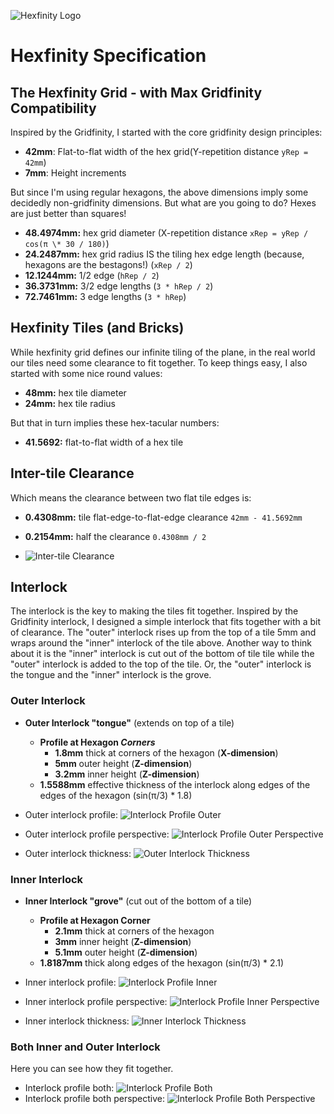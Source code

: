 ![Hexfinity Logo](./assets/hexfinity-logo.svg)

# Hexfinity Specification

## The Hexfinity Grid - with Max Gridfinity Compatibility

Inspired by the Gridfinity, I started with the core gridfinity design principles:

- **42mm**: Flat-to-flat width of the hex grid(Y-repetition distance `yRep = 42mm`)
- **7mm**: Height increments

But since I'm using regular hexagons, the above dimensions imply some decidedly non-gridfinity dimensions. But what are you going to do? Hexes are just better than squares!

- **48.4974mm:** hex grid diameter (X-repetition distance `xRep = yRep / cos(π \* 30 / 180)`)
- **24.2487mm:** hex grid radius IS the tiling hex edge length (because, hexagons are the bestagons!) (`xRep / 2`)
- **12.1244mm:** 1/2 edge (`hRep / 2`)
- **36.3731mm:** 3/2 edge lengths (`3 * hRep / 2`)
- **72.7461mm:** 3 edge lengths (`3 * hRep`)

## Hexfinity Tiles (and Bricks)

While hexfinity grid defines our infinite tiling of the plane, in the real world our tiles need some clearance to fit together. To keep things easy, I also started with some nice round values:

- **48mm:** hex tile diameter
- **24mm:** hex tile radius

But that in turn implies these hex-tacular numbers:

- **41.5692:** flat-to-flat width of a hex tile

## Inter-tile Clearance

Which means the clearance between two flat tile edges is:

- **0.4308mm:** tile flat-edge-to-flat-edge clearance `42mm - 41.5692mm`
- **0.2154mm:** half the clearance `0.4308mm / 2`

- ![Inter-tile Clearance](./diagrams/tiling-clearance-2.png)

## Interlock

The interlock is the key to making the tiles fit together. Inspired by the Gridfinity interlock, I designed a simple interlock that fits together with a bit of clearance. The "outer" interlock rises up from the top of a tile 5mm and wraps around the "inner" interlock of the tile above. Another way to think about it is the "inner" interlock is cut out of the bottom of tile tile while the "outer" interlock is added to the top of the tile. Or, the "outer" interlock is the tongue and the "inner" interlock is the grove.

### Outer Interlock

- **Outer Interlock "tongue"** (extends on top of a tile)

  - **Profile at Hexagon _Corners_**
    - **1.8mm** thick at corners of the hexagon (**X-dimension**)
    - **5mm** outer height (**Z-dimension**)
    - **3.2mm** inner height (**Z-dimension**)
  - **1.5588mm** effective thickness of the interlock along edges of the edges of the hexagon (sin(π/3) \* 1.8)

- Outer interlock profile: ![Interlock Profile Outer](./diagrams/interlock-profile-outer.png)
- Outer interlock profile perspective: ![Interlock Profile Outer Perspective](./diagrams/interlock-profile-perspective-outer.png)
- Outer interlock thickness: ![Outer Interlock Thickness](./diagrams/interlock-thickness-outer.png)

### Inner Interlock

- **Inner Interlock "grove"** (cut out of the bottom of a tile)

  - **Profile at Hexagon Corner**
    - **2.1mm** thick at corners of the hexagon
    - **3mm** inner height (**Z-dimension**)
    - **5.1mm** outer height (**Z-dimension**)
  - **1.8187mm** thick along edges of the hexagon (sin(π/3) \* 2.1)

- Inner interlock profile: ![Interlock Profile Inner](./diagrams/interlock-profile-inner.png)
- Inner interlock profile perspective: ![Interlock Profile Inner Perspective](./diagrams/interlock-profile-perspective-inner.png)
- Inner interlock thickness: ![Inner Interlock Thickness](./diagrams/interlock-thickness-inner.png)

### Both Inner and Outer Interlock

Here you can see how they fit together.

- Interlock profile both: ![Interlock Profile Both](./diagrams/interlock-profile-both.png)
- Interlock profile both perspective: ![Interlock Profile Both Perspective](./diagrams/interlock-profile-perspective-both.png)
